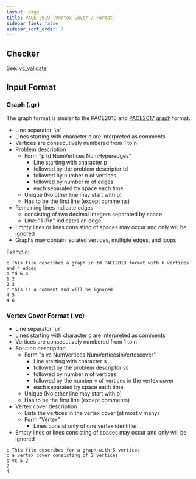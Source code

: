 ```yaml
---
layout: page
title: PACE 2019 (Vertex Cover / Format) 
sidebar_link: false
sidebar_sort_order: 7
---
```


## Checker
See: [vc_validate](https://github.com/hmarkus/vc_validate/tree/master)


## Input Format

### Graph (.gr)

The graph format is similar to the PACE2016 and [PACE2017 graph](/2017/treewidth/) format.

* Line separator ‘\n’
* Lines starting with character c are interpreted as comments
* Vertices are consecutively numbered from 1 to n
* Problem description
  * Form "p td NumVertices NumHyperedges"
    * Line starting with character p 
    * followed by the problem descriptor td 
    * followed by number n of vertices
    * followed by number m of edges
    * each separated by space each time
  * Unique (No other line may start with p)
  * Has to be the first line (except comments)
* Remaining lines indicate edges
  * consisting of two decimal integers separated by space
  * Line: "1 3\n" indicates an edge
* Empty lines or lines consisting of spaces may occur and only will be ignored  
* Graphs may contain isolated vertices, multiple edges, and loops

Example:

```AsciiDoc
c This file describes a graph in td PACE2019 format with 6 vertices and 4 edges
p td 6 4
1 2
2 3
c this is a comment and will be ignored
4 5
4 6
```

### Vertex Cover Format (.vc)

* Line separator ‘\n’
* Lines starting with character c are interpreted as comments
* Vertices are consecutively numbered from 1 to n
* Solution description
  * Form "s vc NumVertices NumVerticesInVertexcover"
    * Line starting with character s
    * followed by the problem descriptor vc
    * followed by number n of vertices
    * followed by the number v of vertices in the vertex cover
    * each separated by space each time
  * Unique (No other line may start with p)
  * Has to be the first line (except comments)
* Vertex cover description
  * Lists the vertices in the vertex cover (at most v many)
  * Form "Vertex"
    * Lines consist only of one vertex identifier
* Empty lines or lines consisting of spaces may occur and only will be ignored  


```AsciiDoc
c This file describes for a graph with 5 vertices
c a vertex cover consisting of 2 vertices 
s vc 5 2
2
4
```

